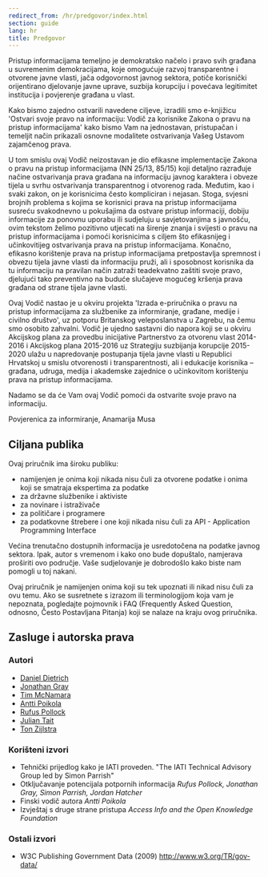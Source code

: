 ```yaml
---
redirect_from: /hr/predgovor/index.html
section: guide
lang: hr
title: Predgovor
---
```


Pristup informacijama temeljno je demokratsko načelo i pravo svih građana u suvremenim demokracijama, koje omogućuje razvoj transparentne i otvorene javne vlasti, jača odgovornost javnog sektora, potiče korisnički orijentirano djelovanje javne uprave, suzbija korupciju i povećava legitimitet institucija i povjerenje građana u vlast.

Kako bismo zajedno ostvarili navedene ciljeve, izradili smo e-knjižicu 'Ostvari svoje pravo na informaciju: Vodič za korisnike Zakona o pravu na pristup informacijama' kako bismo Vam na jednostavan, pristupačan i temeljit način prikazali osnovne modalitete ostvarivanja Vašeg Ustavom zajamčenog prava.

U tom smislu ovaj Vodič neizostavan je dio efikasne implementacije Zakona o pravu na pristup informacijama (NN 25/13, 85/15) koji detaljno razrađuje načine ostvarivanja prava građana na informaciju javnog karaktera i obveze tijela u svrhu ostvarivanja transparentnog i otvorenog rada. Međutim, kao i svaki zakon, on je korisnicima često kompliciran i nejasan. Stoga, svjesni brojnih problema s kojima se korisnici prava na pristup informacijama susreću svakodnevno u pokušajima da ostvare pristup informaciji, dobiju informacije za ponovnu uporabu ili sudjeluju u savjetovanjima s javnošću, ovim tekstom želimo pozitivno utjecati na širenje znanja i svijesti o pravu na pristup informacijama i pomoći korisnicima s ciljem što efikasnijeg i učinkovitijeg ostvarivanja prava na pristup informacijama. Konačno, efikasno korištenje prava na pristup informacijama pretpostavlja spremnost i obvezu tijela javne vlasti da informaciju pruži, ali i sposobnost korisnika da tu informaciju na pravilan način zatraži teadekvatno zaštiti svoje pravo, djelujući tako preventivno na buduće slučajeve mogućeg kršenja prava građana od strane tijela javne vlasti.

Ovaj Vodič nastao je u okviru projekta 'Izrada e-priručnika o pravu na pristup informacijama za službenike za informiranje, građane, medije i civilno društvo', uz potporu Britanskog veleposlanstva u Zagrebu, na čemu smo osobito zahvalni. Vodič je ujedno sastavni dio napora koji se u okviru Akcijskog plana za provedbu inicijative Partnerstvo za otvorenu vlast 2014-2016 i Akcijskog plana 2015-2016 uz Strategiju suzbijanja korupcije 2015-2020 ulažu u napredovanje postupanja tijela javne vlasti u Republici Hrvatskoj u smislu otvorenosti i transparentnosti, ali i edukacije korisnika – građana, udruga, medija i akademske zajednice o učinkovitom korištenju prava na pristup informacijama. 

Nadamo se da će Vam ovaj Vodič pomoći da ostvarite svoje pravo na informaciju.

Povjerenica za informiranje, 
Anamarija Musa

## Ciljana publika

Ovaj priručnik ima široku publiku:

-   namijenjen je onima koji nikada nisu čuli za otvorene podatke i onima koji se smatraja ekspertima za podatke
-   za državne službenike i aktiviste
-   za novinare i istraživače
-   za političare i programere
-   za podatkovne štrebere i one koji nikada nisu čuli za API - Application Programming Interface

Većina trenutačno dostupnih informacija je usredotočena na podatke javnog sektora. Ipak, autor s vremenom i kako ono bude dopuštalo, namjerava proširiti ovo područje. Vaše sudjelovanje je dobrodošlo kako biste nam pomogli u toj nakani.

Ovaj priručnik je namijenjen onima koji su tek upoznati ili nikad nisu čuli za ovu temu. Ako se susretnete s izrazom ili terminologijom koja vam je nepoznata, pogledajte pojmovnik i FAQ (Frequently Asked Question, odnosno, Često Postavljana Pitanja) koji se nalaze na kraju ovog priručnika.

## Zasluge i autorska prava

### Autori

-   [Daniel Dietrich](http://ddie.me/)
-   [Jonathan Gray](http://jonathangray.org/)
-   [Tim McNamara](http://timmcnamara.co.nz)
-   [Antti Poikola](http://apoikola.wordpress.com/)
-   [Rufus Pollock](http://rufuspollock.org/)
-   [Julian Tait](http://www.littlestar.tv/)
-   [Ton Zijlstra](http://www.zylstra.org/)

### Korišteni izvori

-   Tehnički prijedlog kako je IATI proveden. "The IATI Technical Advisory Group led by Simon Parrish"
-   Otključavanje potencijala potpornih informacija *Rufus Pollock, Jonathan Gray, Simon Parrish, Jordan Hatcher*
-   Finski vodič autora *Antti Poikola*
-   Izvještaj s druge strane pristupa *Access Info and the Open Knowledge Foundation*

### Ostali izvori

-   W3C Publishing Government Data (2009) <http://www.w3.org/TR/gov-data/>